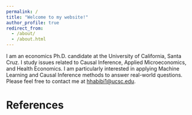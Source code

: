 ```yaml
---
permalink: /
title: "Welcome to my website!"
author_profile: true
redirect_from: 
  - /about/
  - /about.html
---
```




I am an economics Ph.D. candidate at the University of California, Santa Cruz. I study issues related to Causal Inference, Applied Microeconomics, and Health Economics. I am particularly interested in applying Machine Learning and Causal Inference methods to answer real-world questions.
Please feel free to contact me at hhabibi1@ucsc.edu.

References
======

